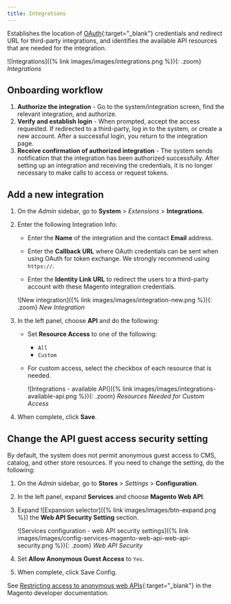 ```yaml
---
title: Integrations
---
```


Establishes the location of [OAuth][1]{:target="_blank"} credentials and redirect URL for third-party integrations, and identifies the available API resources that are needed for the integration.

![Integrations]({% link images/images/integrations.png %}){: .zoom}
_Integrations_

## Onboarding workflow

1. **Authorize the integration** - Go to the system/integration screen, find the relevant integration, and authorize.
1. **Verify and establish login** - When prompted, accept the access requested. If redirected to a third-party, log in to the system, or create a new account. After a successful login, you return to the integration page.
1. **Receive confirmation of authorized integration** - The system sends notification that the integration has been authorized successfully. After setting up an integration and receiving the credentials, it is no longer necessary to make calls to access or request tokens.

## Add a new integration

1. On the _Admin_ sidebar, go to **System** > _Extensions_ > **Integrations**.

1. Enter the following Integration Info:

    - Enter the **Name** of the integration and the contact **Email** address.

    - Enter the **Callback URL** where OAuth credentials can be sent when using OAuth for token exchange. We strongly recommend using `https://`.

    - Enter the **Identity Link URL** to redirect the users to a third-party account with these Magento integration credentials.

    ![New integration]({% link images/images/integration-new.png %}){: .zoom}
    _New Integration_

1. In the left panel, choose **API** and do the following:

    - Set **Resource Access** to one of the following:

        - `All`
        - `Custom`

    - For custom access, select the checkbox of each resource that is needed.

        ![Integrations - available API]({% link images/images/integrations-available-api.png %}){: .zoom}
        _Resources Needed for Custom Access_

1. When complete, click **Save**.

## Change the API guest access security setting

By default, the system does not permit anonymous guest access to CMS, catalog, and other store resources. If you need to change the setting, do the following:

1. On the _Admin_ sidebar, go to **Stores** > _Settings_ > **Configuration**.

1. In the left panel, expand **Services** and choose **Magento Web API**.

1. Expand ![Expansion selector]({% link images/images/btn-expand.png %}) the **Web API Security Setting** section.

    ![Services configuration - web API security settings]({% link images/images/config-services-magento-web-api-web-api-security.png %}){: .zoom}
    _Web API Security_

1. Set **Allow Anonymous Guest Access** to `Yes`.

1. When complete, click <span class="btn">Save Config</span>.

See [Restricting access to anonymous web APIs][2]{:target="_blank"} in the Magento developer documentation.

[1]: http://devdocs.magento.com/guides/v2.3/get-started/authentication/gs-authentication-oauth.html
[2]: http://devdocs.magento.com/guides/v2.3/rest/anonymous-api-security.html
